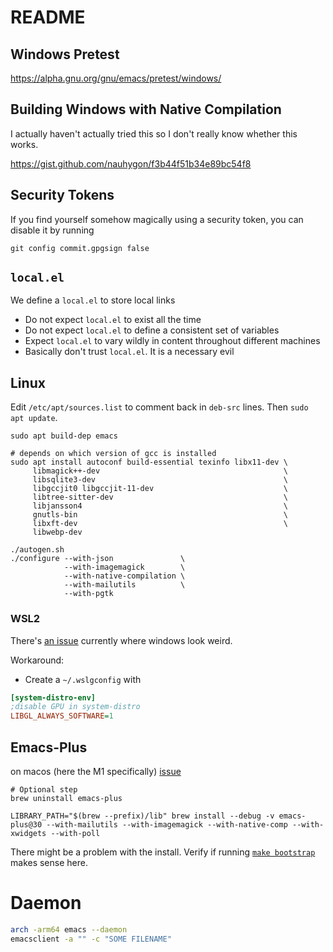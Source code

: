 # README

## Windows Pretest

https://alpha.gnu.org/gnu/emacs/pretest/windows/

## Building Windows with Native Compilation
I actually haven't actually tried this so I don't really know whether
this works.

https://gist.github.com/nauhygon/f3b44f51b34e89bc54f8

## Security Tokens
If you find yourself somehow magically using a security token, you can
disable it by running

```
git config commit.gpgsign false
```

## `local.el`

We define a `local.el` to store local links

-   Do not expect `local.el` to exist all the time
-   Do not expect `local.el` to define a consistent set of variables
-   Expect `local.el` to vary wildly in content throughout different
    machines
-   Basically don't trust `local.el`. It is a necessary evil


[emacs-wsl]: https://github.com/hubisan/emacs-wsl

## Linux
Edit `/etc/apt/sources.list` to comment back in `deb-src` lines.
Then `sudo apt update`.

``` shell
sudo apt build-dep emacs
```

``` shell
# depends on which version of gcc is installed
sudo apt install autoconf build-essential texinfo libx11-dev \
     libmagick++-dev                                         \
     libsqlite3-dev                                          \
     libgccjit0 libgccjit-11-dev                             \
     libtree-sitter-dev                                      \
     libjansson4                                             \
     gnutls-bin                                              \
     libxft-dev                                              \
     libwebp-dev
```

``` shell
./autogen.sh
./configure --with-json               \
            --with-imagemagick        \
            --with-native-compilation \
            --with-mailutils          \
            --with-pgtk
```

### WSL2
There's [an issue][wsl-glitch] currently where windows look weird.

Workaround:
- Create a `~/.wslgconfig` with
``` ini
[system-distro-env]
;disable GPU in system-distro
LIBGL_ALWAYS_SOFTWARE=1
```

[wsl-glitch]: https://github.com/microsoft/wslg/issues/1148

## Emacs-Plus
on macos (here the M1 specifically) [issue](https://github.com/d12frosted/homebrew-emacs-plus/issues/485#issuecomment-1230545946)
```
# Optional step
brew uninstall emacs-plus
```
```
LIBRARY_PATH="$(brew --prefix)/lib" brew install --debug -v emacs-plus@30 --with-mailutils --with-imagemagick --with-native-comp --with-xwidgets --with-poll
```

There might be a problem with the install. Verify if running [`make
bootstrap`](https://lists.gnu.org/r/bug-gnu-emacs/2021-01/msg00051.html)
makes sense here.

# Daemon
```sh
arch -arm64 emacs --daemon
emacsclient -a "" -c "SOME FILENAME"
```
